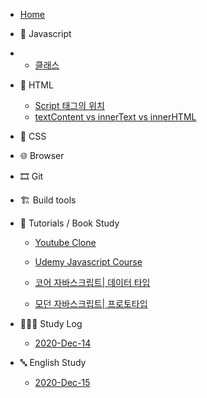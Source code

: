 -   [Home](/)

*   🍊 Javascript
*   -   [클래스](/javascript/class.md)

*   🚂 HTML

    -   [Script 태그의 위치](/html/script태그의_위치.md)
    -   [textContent vs innerText vs innerHTML](/html/../../html/textcontent_innertext_innerhtml.md)

*   💅 CSS

*   🌐 Browser

*   🎞 Git

*   🏗 Build tools

*   📝 Tutorials / Book Study

    -   [Youtube Clone](/tutorials/youtubeClone.md)

    -   [Udemy Javascript Course](/tutorials/유데미-자바스크립트-정리.md)

    -   [코어 자바스크립트| 데이터 타입](/tutorials/자바스크립트_기초_스터디/01.데이터_타입.md)

    -   [모던 자바스크립트| 프로토타입](/javascript/prototype.md)

*   👩🏻‍💻 Study Log

    -   [2020-Dec-14](/Study-log/2020-Dec-14.md)

*   🔤 English Study

    -   [2020-Dec-15](/English-study/Eng-2020-Dec-16.md)
